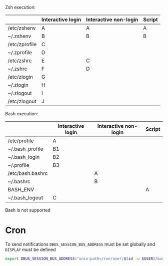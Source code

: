 Zsh execution:

|  |Interactive login |Interactive non-login|Script|
|-----------------|-----------|-----------|------|
|/etc/zshenv     |    A      |    A      |  A   |
|~/.zshenv       |    B      |    B      |  B   |
|/etc/zprofile   |    C      |           |      |
|~/.zprofile     |    D      |           |      |
|/etc/zshrc      |    E      |    C      |      |
|~/.zshrc        |    F      |    D      |      |
|/etc/zlogin     |    G      |           |      |
|~/.zlogin       |    H      |           |      |
|~/.zlogout      |    I      |           |      |
|/etc/zlogout    |    J      |           |      |

Bash execution:

|  |Interactive login |Interactive non-login|Script|
|-----------------|-----------|-----------|------|
| /etc/profile    |   A       |           |      |
| ~/.bash_profile |   B1      |           |      |
| ~/.bash_login   |   B2      |           |      |
| ~/.profile      |   B3      |           |      |
| /etc/bash.bashrc|           |    A      |      |
| ~/.bashrc       |           |    B      |      |
| BASH_ENV        |           |           |  A   |
| ~/.bash_logout  |    C      |           |      |

Bash is not supported

# Cron

To send notifications `DBUS_SESSION_BUS_ADDRESS` must be set globally and `DISPLAY` must be defined

```sh
export DBUS_SESSION_BUS_ADDRESS="unix:path=/run/user/$(id -u $USER)/bus"; export DISPLAY=:0; "$HOME"/.local/bin/<CMD>
```
